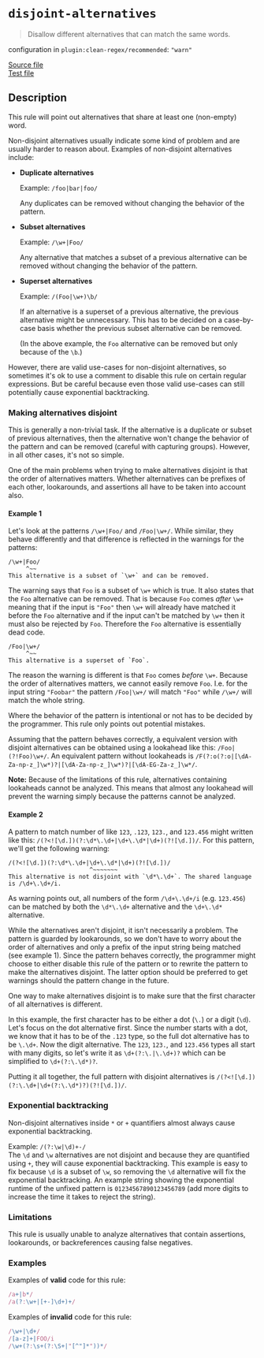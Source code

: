 # `disjoint-alternatives`

> Disallow different alternatives that can match the same words.

configuration in `plugin:clean-regex/recommended`: `"warn"`

<!-- prettier-ignore -->
[Source file](https://github.com/RunDevelopment/eslint-plugin-clean-regex/blob/master/lib/rules/disjoint-alternatives.ts) <br> [Test file](https://github.com/RunDevelopment/eslint-plugin-clean-regex/blob/master/tests/lib/rules/disjoint-alternatives.ts)

## Description

This rule will point out alternatives that share at least one (non-empty) word.

Non-disjoint alternatives usually indicate some kind of problem and are usually
harder to reason about. Examples of non-disjoint alternatives include:

-   **Duplicate alternatives**

    Example: `/foo|bar|foo/`

    Any duplicates can be removed without changing the behavior of the pattern.

-   **Subset alternatives**

    Example: `/\w+|Foo/`

    Any alternative that matches a subset of a previous alternative can be
    removed without changing the behavior of the pattern.

-   **Superset alternatives**

    Example: `/(Foo|\w+)\b/`

    If an alternative is a superset of a previous alternative, the previous
    alternative might be unnecessary. This has to be decided on a case-by-case
    basis whether the previous subset alternative can be removed.

    (In the above example, the `Foo` alternative can be removed but only because
    of the `\b`.)

However, there are valid use-cases for non-disjoint alternatives, so sometimes
it's ok to use a comment to disable this rule on certain regular expressions.
But be careful because even those valid use-cases can still potentially cause
exponential backtracking.

### Making alternatives disjoint

This is generally a non-trivial task. If the alternative is a duplicate or
subset of previous alternatives, then the alternative won't change the behavior
of the pattern and can be removed (careful with capturing groups). However, in
all other cases, it's not so simple.

One of the main problems when trying to make alternatives disjoint is that the
order of alternatives matters. Whether alternatives can be prefixes of each
other, lookarounds, and assertions all have to be taken into account also.

#### Example 1

Let's look at the patterns `/\w+|Foo/` and `/Foo|\w+/`. While similar, they
behave differently and that difference is reflected in the warnings for the
patterns:

```
/\w+|Foo/
     ^~~
This alternative is a subset of `\w+` and can be removed.
```

The warning says that `Foo` is a subset of `\w+` which is true. It also states
that the `Foo` alternative can be removed. That is because `Foo` comes _after_
`\w+` meaning that if the input is `"Foo"` then `\w+` will already have matched
it before the `Foo` alternative and if the input can't be matched by `\w+` then
it must also be rejected by `Foo`. Therefore the `Foo` alternative is
essentially dead code.

```
/Foo|\w+/
     ^~~
This alternative is a superset of `Foo`.
```

The reason the warning is different is that `Foo` comes _before_ `\w+`. Because
the order of alternatives matters, we cannot easily remove `Foo`. I.e. for the
input string `"Foobar"` the pattern `/Foo|\w+/` will match `"Foo"` while `/\w+/`
will match the whole string.

Where the behavior of the pattern is intentional or not has to be decided by the
programmer. This rule only points out potential mistakes.

Assuming that the pattern behaves correctly, a equivalent version with disjoint
alternatives can be obtained using a lookahead like this: `/Foo|(?!Foo)\w+/`. An
equivalent pattern without lookaheads is
`/F(?:o(?:o|[\dA-Za-np-z_]\w*)?|[\dA-Za-np-z_]\w*)?|[\dA-EG-Za-z_]\w*/`.

**Note:** Because of the limitations of this rule, alternatives containing
lookaheads cannot be analyzed. This means that almost any lookahead will prevent
the warning simply because the patterns cannot be analyzed.

#### Example 2

A pattern to match number of like `123`, `.123`, `123.`, and `123.456` might
written like this: `/(?<![\d.])(?:\d*\.\d+|\d+\.\d*|\d+)(?![\d.])/`. For this
pattern, we'll get the following warning:

```
/(?<![\d.])(?:\d*\.\d+|\d+\.\d*|\d+)(?![\d.])/
                       ^~~~~~~~
This alternative is not disjoint with `\d*\.\d+`. The shared language is /\d+\.\d+/i.
```

As warning points out, all numbers of the form `/\d+\.\d+/i` (e.g. `123.456`)
can be matched by both the `\d*\.\d+` alternative and the `\d+\.\d*`
alternative.

While the alternatives aren't disjoint, it isn't necessarily a problem. The
pattern is guarded by lookarounds, so we don't have to worry about the order of
alternatives and only a prefix of the input string being matched (see example
1). Since the pattern behaves correctly, the programmer might choose to either
disable this rule of the pattern or to rewrite the pattern to make the
alternatives disjoint. The latter option should be preferred to get warnings
should the pattern change in the future.

One way to make alternatives disjoint is to make sure that the first character
of all alternatives is different.

In this example, the first character has to be either a dot (`\.`) or a digit
(`\d`). Let's focus on the dot alternative first. Since the number starts with a
dot, we know that it has to be of the `.123` type, so the full dot alternative
has to be `\.\d+`. Now the digit alternative. The `123`, `123.`, and `123.456`
types all start with many digits, so let's write it as `\d+(?:\.|\.\d+)?` which
can be simplified to `\d+(?:\.\d*)?`.

Putting it all together, the full pattern with disjoint alternatives is
`/(?<![\d.])(?:\.\d+|\d+(?:\.\d*)?)(?![\d.])/`.

### Exponential backtracking

Non-disjoint alternatives inside `*` or `+` quantifiers almost always cause
exponential backtracking.

Example: `/(?:\w|\d)+-/`<br> The `\d` and `\w` alternatives are not disjoint and
because they are quantified using `+`, they will cause exponential backtracking.
This example is easy to fix because `\d` is a subset of `\w`, so removing the
`\d` alternative will fix the exponential backtracking. An example string
showing the exponential runtime of the unfixed pattern is `01234567890123456789`
(add more digits to increase the time it takes to reject the string).

### Limitations

This rule is usually unable to analyze alternatives that contain assertions,
lookarounds, or backreferences causing false negatives.

### Examples

Examples of **valid** code for this rule:

<!-- prettier-ignore -->
```js
/a+|b*/
/a(?:\w+|[+-]\d+)+/
```

Examples of **invalid** code for this rule:

<!-- prettier-ignore -->
```js
/\w+|\d+/
/[a-z]+|FOO/i
/\w+(?:\s+(?:\S+|"[^"]*"))*/
```
